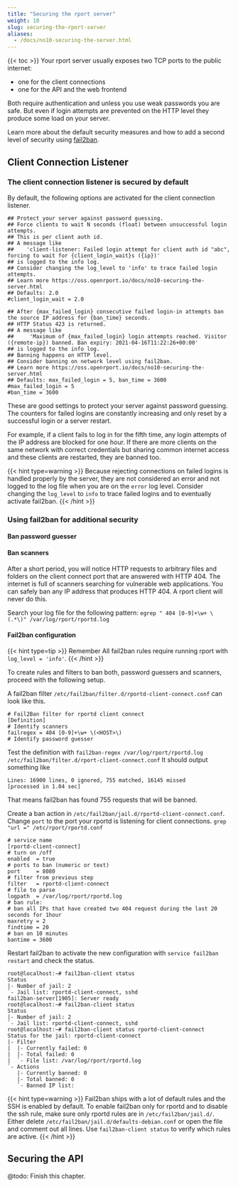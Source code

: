 ```yaml
---
title: "Securing the rport server"
weight: 10
slug: securing-the-rport-server
aliases:
  - /docs/no10-securing-the-server.html
---
```

{{< toc >}}
Your rport server usually exposes two TCP ports to the public internet:

* one for the client connections
* one for the API and the web frontend

Both require authentication and unless you use weak passwords you are safe.
But even if login attempts are prevented on the HTTP level they produce some load on your server.

Learn more about the default security measures and how to add a second level of security using [fail2ban](https://www.fail2ban.org/).

## Client Connection Listener

### The client connection listener is secured by default

By default, the following options are activated for the client connection listener.

```text
## Protect your server against password guessing.
## Force clients to wait N seconds (float) between unsuccessful login attempts.
## This is per client auth id.
## A message like
##    'client-listener: Failed login attempt for client auth id "abc", forcing to wait for {client_login_wait}s ({ip})'
## is logged to the info log.
## Consider changing the log_level to 'info' to trace failed login attempts.
## Learn more https://oss.openrport.io/docs/no10-securing-the-server.html
## Defaults: 2.0
#client_login_wait = 2.0

## After {max_failed_login} consecutive failed login-in attempts ban the source IP address for {ban_time} seconds.
## HTTP Status 423 is returned.
## A message like
##     'Maximum of {max_failed_login} login attempts reached. Visitor ({remote-ip}) banned. Ban expiry: 2021-04-16T11:22:26+00:00'
## is logged to the info log.
## Banning happens on HTTP level.
## Consider banning on network level using fail2ban.
## Learn more https://oss.openrport.io/docs/no10-securing-the-server.html
## Defaults: max_failed_login = 5, ban_time = 3600
#max_failed_login = 5
#ban_time = 3600
```

These are good settings to protect your server against password guessing.
The counters for failed logins are constantly increasing and only reset by a successful login or a server restart.

For example, if a client fails to log in for the fifth time, any login attempts of the IP address are blocked for one hour.
If there are more clients on the same network with correct credentials but sharing common internet access and these
clients are restarted, they are banned too.

{{< hint type=warning >}}
Because rejecting connections on failed logins is handled properly by the server, they are not considered an error and
not logged to the log file when you are on the `error` log level. Consider changing the `log_level` to `info` to trace
failed logins and to eventually activate fail2ban.
{{< /hint >}}

### Using fail2ban for additional security

#### Ban password guesser

#### Ban scanners

After a short period, you will notice HTTP requests to arbitrary files and folders on the client connect port that are
answered with HTTP 404. The internet is full of scanners searching for vulnerable web applications.
You can safely ban any IP address that produces HTTP 404. A rport client will never do this.

Search your log file for the following pattern:
`egrep " 404 [0-9]+\w+ \(.*\)" /var/log/rport/rportd.log`

#### Fail2ban configuration

{{< hint type=tip >}} Remember
All fail2ban rules require running rport with `log_level = 'info'`.
{{< /hint >}}

To create rules and filters to ban both, password guessers and scanners, proceed with the following setup.

A fail2ban filter `/etc/fail2ban/filter.d/rportd-client-connect.conf` can look like this.

```text
# Fail2Ban filter for rportd client connect
[Definition]
# Identify scanners
failregex = 404 [0-9]+\w+ \(<HOST>\)
# Identify password guesser
```

Test the definition with
`fail2ban-regex /var/log/rport/rportd.log /etc/fail2ban/filter.d/rport-client-connect.conf`
It should output something like

```text
Lines: 16900 lines, 0 ignored, 755 matched, 16145 missed
[processed in 1.04 sec]
```

That means fail2ban has found 755 requests that will be banned.

Create a ban action in `/etc/fail2ban/jail.d/rportd-client-connect.conf`.
Change `port` to the port your rportd is listening for client connections. `grep "url =" /etc/rport/rportd.conf`

```text
# service name
[rportd-client-connect]
# turn on /off
enabled  = true
# ports to ban (numeric or text)
port     = 8080
# filter from previous step
filter   = rportd-client-connect
# file to parse
logpath  = /var/log/rport/rportd.log
# ban rule:
# ban all IPs that have created two 404 request during the last 20 seconds for 1hour
maxretry = 2
findtime = 20
# ban on 10 minutes
bantime = 3600
```

Restart fail2ban to activate the new configuration with `service fail2ban restart` and check the status.

```shell
root@localhost:~# fail2ban-client status
Status
|- Number of jail: 2
`- Jail list: rportd-client-connect, sshd
fail2ban-server[1905]: Server ready
root@localhost:~# fail2ban-client status
Status
|- Number of jail: 2
`- Jail list: rportd-client-connect, sshd
root@localhost:~# fail2ban-client status rportd-client-connect
Status for the jail: rportd-client-connect
|- Filter
|  |- Currently failed: 0
|  |- Total failed: 0
|  `- File list: /var/log/rport/rportd.log
`- Actions
   |- Currently banned: 0
   |- Total banned: 0
   `- Banned IP list: 
```

{{< hint type=warning >}}
Fail2ban ships with a lot of default rules and the SSH is enabled by default.
To enable fail2ban only for rportd and to disable the ssh rule, make sure only rportd rules are in `/etc/fail2ban/jail.d/`.
Either delete `/etc/fail2ban/jail.d/defaults-debian.conf` or open the file and comment out all lines.
Use `fail2ban-client status` to verify which rules are active.
{{< /hint >}}

## Securing the API

@todo: Finish this chapter.

